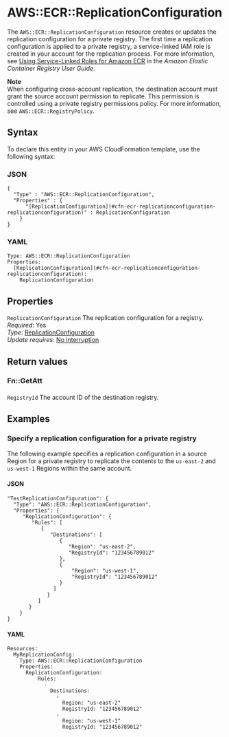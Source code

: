 # AWS::ECR::ReplicationConfiguration<a name="aws-resource-ecr-replicationconfiguration"></a>

The `AWS::ECR::ReplicationConfiguration` resource creates or updates the replication configuration for a private registry\. The first time a replication configuration is applied to a private registry, a service\-linked IAM role is created in your account for the replication process\. For more information, see [Using Service\-Linked Roles for Amazon ECR](https://docs.aws.amazon.com/AmazonECR/latest/userguide/using-service-linked-roles.html) in the _Amazon Elastic Container Registry User Guide_\.

**Note**  
When configuring cross\-account replication, the destination account must grant the source account permission to replicate\. This permission is controlled using a private registry permissions policy\. For more information, see `AWS::ECR::RegistryPolicy`\.

## Syntax<a name="aws-resource-ecr-replicationconfiguration-syntax"></a>

To declare this entity in your AWS CloudFormation template, use the following syntax:

### JSON<a name="aws-resource-ecr-replicationconfiguration-syntax.json"></a>

```
{
  "Type" : "AWS::ECR::ReplicationConfiguration",
  "Properties" : {
      "[ReplicationConfiguration](#cfn-ecr-replicationconfiguration-replicationconfiguration)" : ReplicationConfiguration
    }
}
```

### YAML<a name="aws-resource-ecr-replicationconfiguration-syntax.yaml"></a>

```
Type: AWS::ECR::ReplicationConfiguration
Properties:
  [ReplicationConfiguration](#cfn-ecr-replicationconfiguration-replicationconfiguration):
    ReplicationConfiguration
```

## Properties<a name="aws-resource-ecr-replicationconfiguration-properties"></a>

`ReplicationConfiguration` <a name="cfn-ecr-replicationconfiguration-replicationconfiguration"></a>
The replication configuration for a registry\.  
_Required_: Yes  
_Type_: [ReplicationConfiguration](aws-properties-ecr-replicationconfiguration-replicationconfiguration.md)  
_Update requires_: [No interruption](https://docs.aws.amazon.com/AWSCloudFormation/latest/UserGuide/using-cfn-updating-stacks-update-behaviors.html#update-no-interrupt)

## Return values<a name="aws-resource-ecr-replicationconfiguration-return-values"></a>

### Fn::GetAtt<a name="aws-resource-ecr-replicationconfiguration-return-values-fn--getatt"></a>

#### <a name="aws-resource-ecr-replicationconfiguration-return-values-fn--getatt-fn--getatt"></a>

`RegistryId` <a name="RegistryId-fn::getatt"></a>
The account ID of the destination registry\.

## Examples<a name="aws-resource-ecr-replicationconfiguration--examples"></a>

### Specify a replication configuration for a private registry<a name="aws-resource-ecr-replicationconfiguration--examples--Specify_a_replication_configuration_for_a_private_registry"></a>

The following example specifies a replication configuration in a source Region for a private registry to replicate the contents to the `us-east-2` and `us-west-1` Regions within the same account\.

#### JSON<a name="aws-resource-ecr-replicationconfiguration--examples--Specify_a_replication_configuration_for_a_private_registry--json"></a>

```
"TestReplicationConfiguration": {
  "Type": "AWS::ECR::ReplicationConfiguration",
  "Properties": {
     "ReplicationConfiguration": {
        "Rules": [
           {
              "Destinations": [
                 {
                    "Region": "us-east-2",
                    "RegistryId": "123456789012"
                 },
                 {
                     "Region": "us-west-1",
                     "RegistryId": "123456789012"
                 }
               ]
             }
          ]
       }
    }
}
```

#### YAML<a name="aws-resource-ecr-replicationconfiguration--examples--Specify_a_replication_configuration_for_a_private_registry--yaml"></a>

```
Resources:
  MyReplicationConfig:
    Type: AWS::ECR::ReplicationConfiguration
    Properties:
      ReplicationConfiguration:
          Rules:
            -
              Destinations:
                -
                  Region: "us-east-2"
                  RegistryId: "123456789012"
                -
                  Region: "us-west-1"
                  RegistryId: "123456789012"
```
